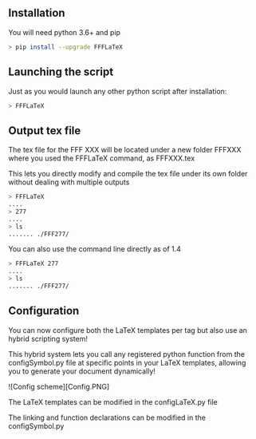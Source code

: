 ## Installation
You will need python 3.6+ and pip

```bash
> pip install --upgrade FFFLaTeX
```

## Launching the script

Just as you would launch any other python script after installation:

``` bash
> FFFLaTeX
```

## Output tex file

The tex file for the FFF XXX will be located under a new folder FFFXXX where you used the FFFLaTeX command, as FFFXXX.tex

This lets you directly modify and compile the tex file under its own folder without dealing with multiple outputs

```bash
> FFFLaTeX
....
> 277
....
> ls
....... ./FFF277/
```

You can also use the command line directly as of 1.4

```bash
> FFFLaTeX 277
....
> ls
....... ./FFF277/
```

## Configuration

You can now configure both the LaTeX templates per tag but also use an hybrid scripting system!

This hybrid system lets you call any registered python function from the configSymbol.py file at specific points in your LaTeX templates, allowing you to generate your document dynamically!

![Config scheme][Config.PNG]

The LaTeX templates can be modified in the configLaTeX.py file

The linking and function declarations can be modified in the configSymbol.py
